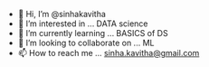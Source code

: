 - 👋 Hi, I’m @sinhakavitha
- 👀 I’m interested in ... DATA science
- 🌱 I’m currently learning ... BASICS of DS
- 💞️ I’m looking to collaborate on ... ML
- 📫 How to reach me ... sinha.kavitha@gmail.com

<!---
sinhakavitha/sinhakavitha is a ✨ special ✨ repository because its `README.md` (this file) appears on your GitHub profile.
You can click the Preview link to take a look at your changes.
--->
